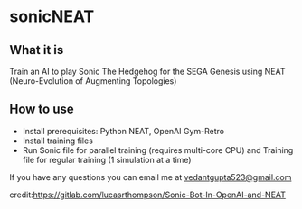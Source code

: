 # sonicNEAT

## What it is ##

Train an AI to play Sonic The Hedgehog for the SEGA Genesis using NEAT (Neuro-Evolution of Augmenting Topologies)

## How to use ##

- Install prerequisites: Python NEAT, OpenAI Gym-Retro
- Install training files
- Run Sonic file for parallel training (requires multi-core CPU) and Training file for regular training (1 simulation at a time)

If you have any questions you can email me at vedantgupta523@gmail.com

credit:https://gitlab.com/lucasrthompson/Sonic-Bot-In-OpenAI-and-NEAT
